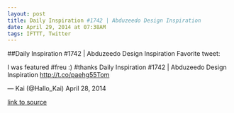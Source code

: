 ```yaml
---
layout: post
title: Daily Inspiration #1742 | Abduzeedo Design Inspiration
date: April 29, 2014 at 07:38AM
tags: IFTTT, Twitter
---
```

##Daily Inspiration #1742 | Abduzeedo Design Inspiration
Favorite tweet:

I was featured #freu :) #thanks Daily Inspiration #1742 | Abduzeedo Design Inspiration http://t.co/paehg55Tom

— Kai (@Hallo_Kai) April 28, 2014

[link to source](http://ift.tt/1l4lMgS) 
